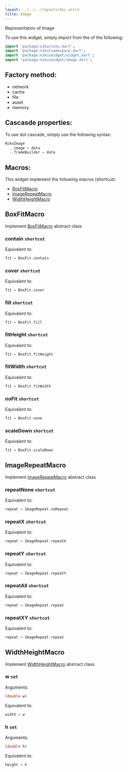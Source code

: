 ```yaml
---
layout: ../../../layouts/doc.astro
title: Image
---
```

Representation of Image


To use this widget, simply import from the of the following:
```dart
import 'package:niku/niku.dart';
import 'package:niku/namespace.dart';
import 'package:niku/widget/widget.dart';
import 'package:niku/widget/image.dart';
```
## Factory method:
- network
- cache
- file
- asset
- memory


## Cascasde properties:
To use dot cascade, simply use the following syntax:

```dart
NikuImage
  ..image = data
  ..frameBuilder = data
```

## Macros:
This widget implement the following macros (shortcut):
- [BoxFitMacro](/docs/macros/boxFit)
- [ImageRepeatMacro](/docs/macros/imageRepeat)
- [WidthHeightMacro](/docs/macros/widthHeight)

## BoxFitMacro
Implement [BoxFitMacro](/docs/macros/boxFit) abstract class

### contain `shortcut`

Equivalent to:
```dart
fit = BoxFit.contain
```

### cover `shortcut`

Equivalent to:
```dart
fit = BoxFit.cover
```

### fill `shortcut`

Equivalent to:
```dart
fit = BoxFit.fill
```

### fitHeight `shortcut`

Equivalent to:
```dart
fit = BoxFit.fitHeight
```

### fitWidth `shortcut`

Equivalent to:
```dart
fit = BoxFit.fitWidth
```

### noFit `shortcut`

Equivalent to:
```dart
fit = BoxFit.none
```

### scaleDown `shortcut`

Equivalent to:
```dart
fit = BoxFit.scaleDown
```

## ImageRepeatMacro
Implement [ImageRepeatMacro](/docs/macros/imageRepeat) abstract class

### repeatNone `shortcut`

Equivalent to:
```dart
repeat = ImageRepeat.noRepeat
```

### repeatX `shortcut`

Equivalent to:
```dart
repeat = ImageRepeat.repeatX
```

### repeatY `shortcut`

Equivalent to:
```dart
repeat = ImageRepeat.repeatY
```

### repeatAll `shortcut`

Equivalent to:
```dart
repeat = ImageRepeat.repeat
```

### repeatXY `shortcut`

Equivalent to:
```dart
repeat = ImageRepeat.repeat
```

## WidthHeightMacro
Implement [WidthHeightMacro](/docs/macros/widthHeight) abstract class

### w `set`

Arguments:
```dart
(double w) 
```

Equivalent to:
```dart
width = w
```

### h `set`

Arguments:
```dart
(double h) 
```

Equivalent to:
```dart
height = h
```

